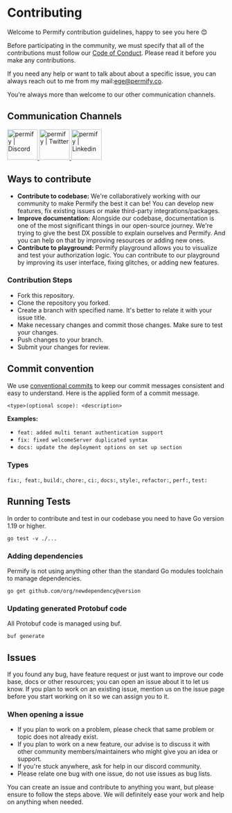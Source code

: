 # Contributing

Welcome to Permify contribution guidelines, happy to see you here :blush:

Before participating in the community, we must specify that all of the contributions must follow our [Code of Conduct](https://github.com/Permify/permify/blob/master/CODE_OF_CONDUCT.md). Please read it before you make any contributions.

If you need any help or want to talk about about a specific issue, you can always reach out to me from my mail:ege@permify.co.

You're always more than welcome to our other communication channels.

## Communication Channels

<p align="left">
<a href="https://discord.gg/MJbUjwskdH">
 <img height="70px" width="70px" alt="permify | Discord" src="https://user-images.githubusercontent.com/39353278/187209316-3d01a799-c51b-4eaa-8f52-168047078a14.png" />
</a>
<a href="https://twitter.com/GetPermify">
  <img height="70px" width="70px" alt="permify | Twitter" src="https://user-images.githubusercontent.com/39353278/187209323-23f14261-d406-420d-80eb-1aa707a71043.png"/>
</a>
<a href="https://www.linkedin.com/company/permifyco">
  <img height="70px" width="70px" alt="permify | Linkedin" src="https://user-images.githubusercontent.com/39353278/187209321-03293a24-6f63-4321-b362-b0fc89fdd879.png" />
</a>
</p>

## Ways to contribute

* **Contribute to codebase:** We're collaboratively working with our community to make Permify the best it can be! You can develop new features, fix existing issues or make third-party integrations/packages. 
* **Improve documentation:** Alongside our codebase, documentation is one of the most significant things in our open-source journey. We're trying to give the best DX possible to explain ourselves and Permify. And you can help on that by improving resources or adding new ones.
* **Contribute to playground:** Permify playground allows you to visualize and test your authorization logic. You can contribute to our playground by improving its user interface, fixing glitches, or adding new features.

### Contribution Steps

- Fork this repository.
- Clone the repository you forked.
- Create a branch with specified name. It's better to relate it with your issue title.
- Make necessary changes and commit those changes. Make sure to test your changes. 
- Push changes to your branch.
- Submit your changes for review.

## Commit convention

We use [conventional commits](https://www.conventionalcommits.org/en/v1.0.0/) to keep our commit messages consistent and easy to understand. Here is the applied form of a commit message.

```
<type>(optional scope): <description>
```

**Examples:**

- `feat: added multi tenant authentication support`
- `fix: fixed welcomeServer duplicated syntax`
- `docs: update the deployment options on set up section`

### Types

`fix:`,  `feat:`, `build:`, `chore:`, `ci:`, `docs:`, `style:`, `refactor:`, `perf:`, `test:`

## Running Tests 

In order to contribute and test in our codebase you need to have Go version 1.19 or higher.

```go test -v ./...```

### Adding dependencies
Permify is not using anything other than the standard Go modules toolchain to manage dependencies.

```go get github.com/org/newdependency@version```

### Updating generated Protobuf code
All Protobuf code is managed using buf.

```buf generate```

## Issues

If you found any bug, have feature request or just want to improve our code base, docs or other resources; you can open an issue about it to let us know. If you plan to work on an existing issue, mention us on the issue page before you start working on it so we can assign you to it.

### When opening a issue

- If you plan to work on a problem, please check that same problem or topic does not already exist.
- If you plan to work on a new feature, our advise is to discuss it with other community members/maintainers who might give you an idea or support.
- If you're stuck anywhere, ask for help in our discord community.
- Please relate one bug with one issue, do not use issues as bug lists. 

You can create an issue and contribute to anything you want, but please ensure to follow the steps above. We will definitely ease your work and help on anything when needed.


